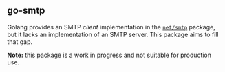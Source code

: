 ## go-smtp

Golang provides an SMTP _client_ implementation in the [`net/smtp`](https://golang.org/pkg/net/smtp/) package, but it lacks an implementation of an SMTP server. This package aims to fill that gap.

**Note:** this package is a work in progress and not suitable for production use.
